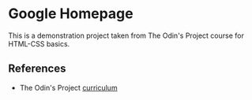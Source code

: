 # Google Homepage

This is a demonstration project taken from The Odin's Project course for HTML-CSS basics.

## References

* The Odin's Project [curriculum](http://www.theodinproject.com/courses/web-development-101/lessons/html-css)